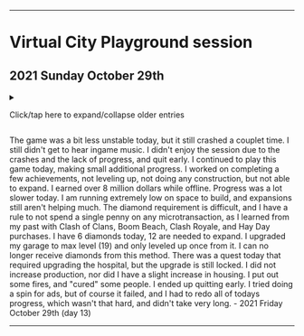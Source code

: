 
***

# Virtual City Playground session

## 2021 Sunday October 29th

<details><summary><p>Click/tap here to expand/collapse older entries</p></summary>

I started playing this game again today when browsing through games last night. I had nostalgia for it from my 2015 sessions, and I plan to continue playing the game until I can recreate progress, and possible then some. - 2021 Sunday October 17th (day 1)

I continued to play this game today, making additional progress. I worked on the pie in the sky achievement, reached level 9, did lots of construction, completed several quests, and did many upgrades. I earned over a million dollars while offline. - 2021 Monday October 18th(day 2)

I continued to play this game today, making additional progress. I worked on completing several achievement, reaching level 11, doing lots of construction, upgrading and routing vehicles, and doing many upgrades. I earned less a million dollars while offline. Progress was OK today, I also re-confirmed that this game works offline. - 2021 Tuesday October 19th (day 3)

I forgot to mention that the game crashed a few times yesterday. It did this today as well. Both times, the in-game music disappeared, and it delayed the start. At least I now have the ingame music in hard copy format.

I continued to play this game today, making additional progress. I worked on completing several achievement, reaching level 17, doing lots of construction, upgrading and routing vehicles, and doing many upgrades. I earned well over a million dollars while offline. Progress was OK today. Today, I expanded my city a few times, built new roads, increased production, increased housing, put out some fires, and "cured" some people. - 2021 Wednesday October 20th (day 4)

The game was less unstable today and only crashed once, but due to this, I got no ingame music. I continued to play this game today, making additional progress. I worked on completing several achievement, reaching level 21, did lots of construction, upgrading and routing vehicles, upgraded all ny garbage trucks and did many upgrades. I earned well over a million dollars while offline. Progress was OK today. Today, I expanded my city a few times, built new roads, increased production, increased housing, put out some fires, and "cured" some people. - 2021 Thursday October 21st (day 5)

The game was a lot less unstable today and did not crash, but I still didn't get to hear ingame music. It had to recover my data for some reason. I continued to play this game today, making additional progress. I worked on completing several achievements, reaching level 22, did lots of construction, upgrading and routing vehicles, upgraded all ny garbage trucks and did many upgrades. I earned well over a million dollars while offline. Progress was OK today. Today, I began remodeling the city with new eco features, upgrading all shipping and dump trucks to max level (3) ran out of space to build (and I don't have enough diamonds to expand further) increased production, increased housing, put out some fires, and "cured" some people. - 2021 Friday October 22nd (day 6)

The game was a lot less unstable today and did not crash, but I still didn't get to hear ingame music. It had to recover my data again for some reason, and it took multiple reloads (3) for the game to work. I continued to play this game today, making additional progress. I worked on completing several achievements, reaching level 24, doing lots of construction, upgrading and routing vehicles, upgraded all my buses and did many upgrades. I earned well over 4 million dollars while offline. Progress was very slow today. I am running extremely low on space to build, and expansions aren't helping much. The diamond requirement is difficult, and I have a rule to not spend a single penny on any microtransaction, as I learned from my past with Clash of Clans, Boom Beach, Clash Royale, and Hay Day purchases. I found out that I should have got the daily reward yesterday, as the diamonds are needed. I increased production, increased housing, put out some fires, and "cured" some people. - 2021 Saturday October 23rd (day 7)

The game was a bit less unstable today and did not crash immediately, but I still didn't get to hear ingame music. It had to recover my data again for some reason. I continued to play this game today, making additional progress. I worked on completing several achievements, reaching level 26, doing very little of construction, and trying to expand. I earned well over 7 million dollars while offline. Progress was very slow today. I am running extremely low on space to build, and expansions aren't helping much. The diamond requirement is difficult, and I have a rule to not spend a single penny on any microtransaction, as I learned from my past with Clash of Clans, Boom Beach, Clash Royale, and Hay Day purchases. I tried watching ads for diamond. I got 1 diamond, then I continued to watch ads. The 16th ad caused the game to crash, and I lost the diamond, and never regained it, as the game constantly crashed upon any attempt. It is frustrating. It is also a bit scummy that their ad system is basically just the videos on their YouTube channel, and not really an ad. I didn't increase production, didn't increase housing, put out some fires, and "cured" some people. - 2021 Sunday October 24th (day 8)

The game was a lot less unstable today and did not crash at all, but I still didn't get to hear ingame music. It had to recover my data again for some reason. I continued to play this game today, making additional progress. I worked on completing several achievements, reaching level 30, doing very little amounts of construction, and trying to expand. I earned less than 7 million dollars while offline. Progress was very slow today. I am running extremely low on space to build, and expansions aren't helping much. The diamond requirement is difficult, and I have a rule to not spend a single penny on any microtransaction, as I learned from my past with Clash of Clans, Boom Beach, Clash Royale, and Hay Day purchases. I got the required diamonds for expansion today from leveling up twice by upgrading the garage, but I will need to wait until tomorrow to have the 250K credits required to expand. I didn't increase production, didn't increase housing, put out some fires, and "cured" some people. - 2021 Monday October 25th (day 9)

The game was a lot more unstable today and crashed several times, but I still didn't get to hear ingame music. I still enjoyed the session a lot, I have been wanting to play since 1 hour after quitting yesterday. It had to recover my data again for some reason. I continued to play this game today, making additional progress. I worked on completing several achievements, not leveling up, doing a lot of construction, expanded once. I earned over 7 million dollars while offline. Progress was a lot better today. I am running extremely low on space to build, and expansions still aren't helping much. The diamond requirement is difficult, and I have a rule to not spend a single penny on any microtransaction, as I learned from my past with Clash of Clans, Boom Beach, Clash Royale, and Hay Day purchases. I didn't expand my garage today. I did increase production, but I didn't increase housing. I put out some fires, and "cured" some people. - 2021 Tuesday October 26th (day 10)

The game was a lot less unstable today and did not crash at all, but I still didn't get to hear ingame music. I still enjoyed the session a lot. I continued to play this game today, making additional progress. I worked on completing several achievements, leveling up to level 32, doing a bit of construction, but not able to expand. I earned over 4 million dollars while offline. Progress was a lot slower today. I am running extremely low on space to build, and expansions still aren't helping much. The diamond requirement is difficult, and I have a rule to not spend a single penny on any microtransaction, as I learned from my past with Clash of Clans, Boom Beach, Clash Royale, and Hay Day purchases. I earned 5 diamonds today, 3 from logging in daily for 5 days, and 2 for leveling up twice. I upgraded my garage to level 18 today. I did increase production, and I did a slight increase in housing. I put out some fires, and "cured" some people. I also produced a lot of materials, hanging around the shopping mall and completing quests. - 2021 Wednesday October 27th (day 11)

The game was a lot more unstable today and crashed very frequently. I still didn't get to hear ingame music. I didn't enjoy the session due to the crashes, and quit early. I continued to play this game today, making small additional progress. I worked on completing a few achievements, not leveling up, not doing any construction, but not able to expand. I earned over 4 million dollars while offline. Progress was a lot slower today. I am running extremely low on space to build, and expansions still aren't helping much. The diamond requirement is difficult, and I have a rule to not spend a single penny on any microtransaction, as I learned from my past with Clash of Clans, Boom Beach, Clash Royale, and Hay Day purchases. I still have 5 diamonds today. 3 from logging in daily for 5 days. I did not upgrade my garage today, and I did not increase production, nor did I have a slight increase in housing. I put out some fires, and "cured" some people. I ended up quitting early. - 2021 Thursday October 28th (day 12)

</details>

The game was a bit less unstable today, but it still crashed a couplet time. I still didn't get to hear ingame music. I didn't enjoy the session due to the crashes and the lack of progress, and quit early. I continued to play this game today, making small additional progress. I worked on completing a few achievements, not leveling up, not doing any construction, but not able to expand. I earned over 8 million dollars while offline. Progress was a lot slower today. I am running extremely low on space to build, and expansions still aren't helping much. The diamond requirement is difficult, and I have a rule to not spend a single penny on any microtransaction, as I learned from my past with Clash of Clans, Boom Beach, Clash Royale, and Hay Day purchases. I have 6 diamonds today, 12 are needed to expand. I upgraded my garage to max level (19) and only leveled up once from it. I can no longer receive diamonds from this method. There was a quest today that required upgrading the hospital, but the upgrade is still locked. I did not increase production, nor did I have a slight increase in housing. I put out some fires, and "cured" some people. I ended up quitting early. I tried doing a spin for ads, but of course it failed, and I had to redo all of todays progress, which wasn't that hard, and didn't take very long. - 2021 Friday October 29th (day 13)

***
